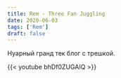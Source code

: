 ```yaml
---
title: Rem - Three Fan Juggling
date: 2020-06-03
tags: ['Rem']
draft: false
---
```


Нуарный гранд тек блог с трешкой.

{{< youtube bhDf0ZUGAIQ >}}

